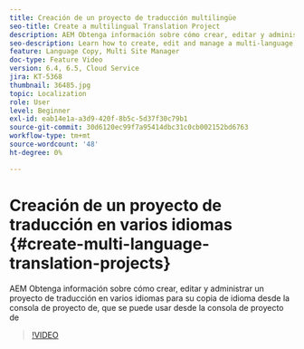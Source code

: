 ```yaml
---
title: Creación de un proyecto de traducción multilingüe
seo-title: Create a multilingual Translation Project
description: AEM Obtenga información sobre cómo crear, editar y administrar un proyecto de traducción en varios idiomas para su copia de idioma desde la consola de proyecto de, que se puede usar desde la consola de proyecto de
seo-description: Learn how to create, edit and manage a multi-language translation project for your Language Copy from AEM's Project console
feature: Language Copy, Multi Site Manager
doc-type: Feature Video
version: 6.4, 6.5, Cloud Service
jira: KT-5368
thumbnail: 36485.jpg
topic: Localization
role: User
level: Beginner
exl-id: eab14e1a-a3d9-420f-8b5c-5d37f30c79b1
source-git-commit: 30d6120ec99f7a95414dbc31c0cb002152bd6763
workflow-type: tm+mt
source-wordcount: '48'
ht-degree: 0%

---
```


# Creación de un proyecto de traducción en varios idiomas {#create-multi-language-translation-projects}

AEM Obtenga información sobre cómo crear, editar y administrar un proyecto de traducción en varios idiomas para su copia de idioma desde la consola de proyecto de, que se puede usar desde la consola de proyecto de

>[!VIDEO](https://video.tv.adobe.com/v/36485?quality=12&learn=on)
